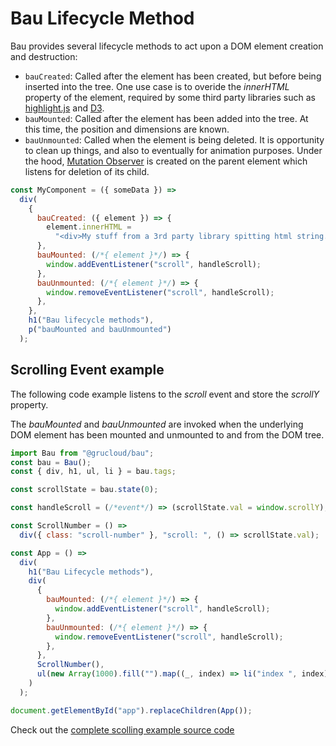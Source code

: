 # Bau Lifecycle Method

Bau provides several lifecycle methods to act upon a DOM element creation and destruction:

- `bauCreated`: Called after the element has been created, but before being inserted into the tree. One use case is to overide the _innerHTML_ property of the element, required by some third party libraries such as [highlight.js](https://highlightjs.org/) and [D3](https://d3js.org/).
- `bauMounted`: Called after the element has been added into the tree. At this time, the position and dimensions are known.
- `bauUnmounted`: Called when the element is being deleted. It is opportunity to clean up things, and also to eventually for animation purposes. Under the hood, [Mutation Observer](https://developer.mozilla.org/en-US/docs/Web/API/MutationObserver) is created on the parent element which listens for deletion of its child.

```js
const MyComponent = ({ someData }) =>
  div(
    {
      bauCreated: ({ element }) => {
        element.innerHTML =
          "<div>My stuff from a 3rd party library spitting html string.</div>";
      },
      bauMounted: (/*{ element }*/) => {
        window.addEventListener("scroll", handleScroll);
      },
      bauUnmounted: (/*{ element }*/) => {
        window.removeEventListener("scroll", handleScroll);
      },
    },
    h1("Bau lifecycle methods"),
    p("bauMounted and bauUnmounted")
  );
```

## Scrolling Event example

The following code example listens to the _scroll_ event and store the _scrollY_ property.

The _bauMounted_ and _bauUnmounted_ are invoked when the underlying DOM element has been mounted and unmounted to and from the DOM tree.

```js
import Bau from "@grucloud/bau";
const bau = Bau();
const { div, h1, ul, li } = bau.tags;

const scrollState = bau.state(0);

const handleScroll = (/*event*/) => (scrollState.val = window.scrollY);

const ScrollNumber = () =>
  div({ class: "scroll-number" }, "scroll: ", () => scrollState.val);

const App = () =>
  div(
    h1("Bau Lifecycle methods"),
    div(
      {
        bauMounted: (/*{ element }*/) => {
          window.addEventListener("scroll", handleScroll);
        },
        bauUnmounted: (/*{ element }*/) => {
          window.removeEventListener("scroll", handleScroll);
        },
      },
      ScrollNumber(),
      ul(new Array(1000).fill("").map((_, index) => li("index ", index)))
    )
  );

document.getElementById("app").replaceChildren(App());
```

Check out the [complete scolling example source code](../examples/lifecycle)
